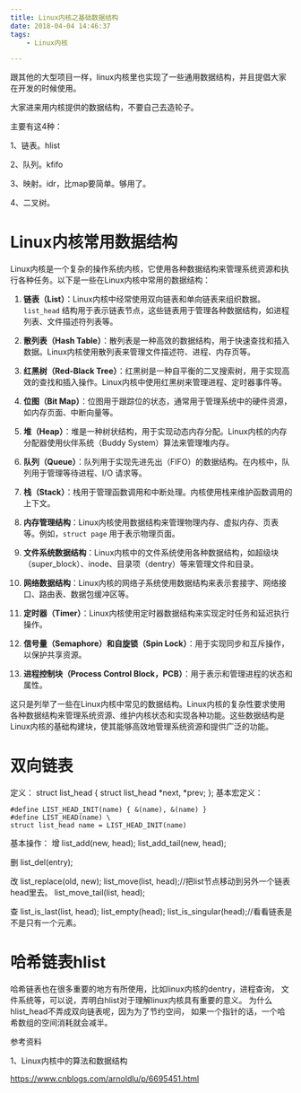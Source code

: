 ```yaml
---
title: Linux内核之基础数据结构
date: 2018-04-04 14:46:37
tags:
	- Linux内核

---
```




跟其他的大型项目一样，linux内核里也实现了一些通用数据结构，并且提倡大家在开发的时候使用。

大家进来用内核提供的数据结构，不要自己去造轮子。

主要有这4种：

1、链表。hlist

2、队列。kfifo

3、映射。idr，比map要简单。够用了。

4、二叉树。



# Linux内核常用数据结构

Linux内核是一个复杂的操作系统内核，它使用各种数据结构来管理系统资源和执行各种任务。以下是一些在Linux内核中常用的数据结构：

1. **链表（List）**：Linux内核中经常使用双向链表和单向链表来组织数据。`list_head` 结构用于表示链表节点，这些链表用于管理各种数据结构，如进程列表、文件描述符列表等。

2. **散列表（Hash Table）**：散列表是一种高效的数据结构，用于快速查找和插入数据。Linux内核使用散列表来管理文件描述符、进程、内存页等。

3. **红黑树（Red-Black Tree）**：红黑树是一种自平衡的二叉搜索树，用于实现高效的查找和插入操作。Linux内核中使用红黑树来管理进程、定时器事件等。

4. **位图（Bit Map）**：位图用于跟踪位的状态，通常用于管理系统中的硬件资源，如内存页面、中断向量等。

5. **堆（Heap）**：堆是一种树状结构，用于实现动态内存分配。Linux内核的内存分配器使用伙伴系统（Buddy System）算法来管理堆内存。

6. **队列（Queue）**：队列用于实现先进先出（FIFO）的数据结构。在内核中，队列用于管理等待进程、I/O 请求等。

7. **栈（Stack）**：栈用于管理函数调用和中断处理。内核使用栈来维护函数调用的上下文。

8. **内存管理结构**：Linux内核使用数据结构来管理物理内存、虚拟内存、页表等。例如，`struct page` 用于表示物理页面。

9. **文件系统数据结构**：Linux内核中的文件系统使用各种数据结构，如超级块（super_block）、inode、目录项（dentry）等来管理文件和目录。

10. **网络数据结构**：Linux内核的网络子系统使用数据结构来表示套接字、网络接口、路由表、数据包缓冲区等。

11. **定时器（Timer）**：Linux内核使用定时器数据结构来实现定时任务和延迟执行操作。

12. **信号量（Semaphore）和自旋锁（Spin Lock）**：用于实现同步和互斥操作，以保护共享资源。

13. **进程控制块（Process Control Block，PCB）**：用于表示和管理进程的状态和属性。

这只是列举了一些在Linux内核中常见的数据结构。Linux内核的复杂性要求使用各种数据结构来管理系统资源、维护内核状态和实现各种功能。这些数据结构是Linux内核的基础构建块，使其能够高效地管理系统资源和提供广泛的功能。

# 双向链表
定义：
struct list_head {
	struct list_head *next, *prev;
};
基本宏定义：

```
#define LIST_HEAD_INIT(name) { &(name), &(name) }
#define LIST_HEAD(name) \
struct list_head name = LIST_HEAD_INIT(name)
```



基本操作：
增
	list_add(new, head);
	list_add_tail(new, head);
	
删
	list_del(entry);
	
改
	list_replace(old, new);
	list_move(list, head);//把list节点移动到另外一个链表head里去。
	list_move_tail(list, head);
	
查
	list_is_last(list, head);
	list_empty(head);
	list_is_singular(head);//看看链表是不是只有一个元素。
	
# 哈希链表hlist
哈希链表也在很多重要的地方有所使用，比如linux内核的dentry，进程查询，
文件系统等，可以说，弄明白hlist对于理解linux内核具有重要的意义。
为什么hlist_head不弄成双向链表呢，因为为了节约空间，
如果一个指针的话，一个哈希数组的空间消耗就会减半。





参考资料

1、Linux内核中的算法和数据结构

https://www.cnblogs.com/arnoldlu/p/6695451.html
